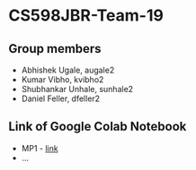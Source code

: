 # CS598JBR-Team-19

## Group members
- Abhishek Ugale, augale2 
- Kumar Vibho, kvibho2
- Shubhankar Unhale, sunhale2
- Daniel Feller, dfeller2

## Link of Google Colab Notebook
- MP1 - [link](URL)
- ...
